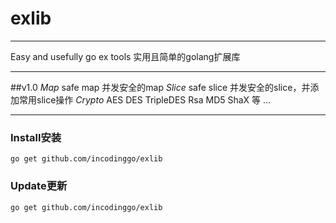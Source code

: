 # exlib

------------

Easy and usefully go ex tools
实用且简单的golang扩展库

------------

##v1.0
*Map*   safe map 并发安全的map
*Slice*   safe slice  并发安全的slice，并添加常用slice操作
*Crypto*  AES DES TripleDES Rsa MD5 ShaX 等
...

------------
### Install安装
```
go get github.com/incodinggo/exlib
```
### Update更新
```
go get github.com/incodinggo/exlib
```
